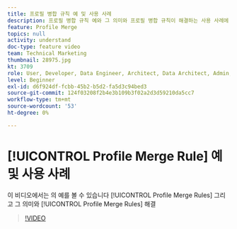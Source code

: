 ```yaml
---
title: 프로필 병합 규칙 예 및 사용 사례
description: 프로필 병합 규칙 예와 그 의미와 프로필 병합 규칙이 해결하는 사용 사례에 대해 알아봅니다.
feature: Profile Merge
topics: null
activity: understand
doc-type: feature video
team: Technical Marketing
thumbnail: 28975.jpg
kt: 3709
role: User, Developer, Data Engineer, Architect, Data Architect, Admin, Leader
level: Beginner
exl-id: d6f924df-fcbb-45b2-b5d2-fa5d3c94bed3
source-git-commit: 124f03208f2b4e3b109b3f02a2d3d59210da5cc7
workflow-type: tm+mt
source-wordcount: '53'
ht-degree: 0%

---
```


# [!UICONTROL Profile Merge Rule] 예 및 사용 사례

이 비디오에서는 의 예를 볼 수 있습니다 [!UICONTROL Profile Merge Rules] 그리고 그 의미와 [!UICONTROL Profile Merge Rules] 해결

>[!VIDEO](https://video.tv.adobe.com/v/28975/?quality=12)
